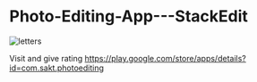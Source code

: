 # Photo-Editing-App---StackEdit
![letters](https://user-images.githubusercontent.com/112418122/216334533-621d5450-3f29-4955-a4e7-3b7bf7690cee.png)

Visit and give rating 
https://play.google.com/store/apps/details?id=com.sakt.photoediting
